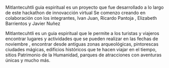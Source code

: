   Mitlantecuhtli guia espiritual es un proyecto que fue desarrollado a lo largo de este hackathon de innovacción virtual
  Se comenzo creando en colaboración con los integrantes, Ivan Juan, Ricardo Pantoja , Elizabeth Barrientos y Javier Nuñez
  
  Mitlantecuhtli es un guia espiritual que le permite a los turistas y viajeros encontrar lugares y actividades que se pueden realizar en las fechas de noviembre , encontrar  desde antiguas zonas arqueológicas, pintorescas ciudades mágicas, edificios históricos que te hacen viajar en el tiempo, sitios Patrimonio de la Humanidad, parques de atracciones con aventuras únicas y mucho más.
